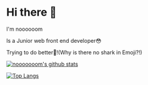 # Hi there 👋

I'm noooooom

Is a Junior web front end developer😳

Trying to do better🐬!(Why is there no shark in Emoji?!)

[![nooooooom's github stats](https://github-readme-stats.vercel.app/api?username=nooooooom)]()

[![Top Langs](https://github-readme-stats.vercel.app/api/top-langs/?username=nooooooom&layout=compact)]()
